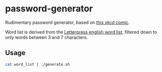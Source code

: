 # password-generator

Rudimentary password generator, based on [this xkcd comic](https://xkcd.com/936/).

Word list is derived from the [Letterpress english word list](https://github.com/atebits/Words/blob/master/Words/en.txt), filtered down to only words between 3 and 7 characters.

## Usage

```bash
cat word_list | ./generate.sh
```
